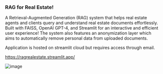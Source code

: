 ### **RAG for Real Estate!**

A Retrieval-Augmented Generation (RAG) system that helps real estate agents and clients query and understand real estate documents effortlessly. Built with FAISS, OpenAI GPT-4, and Streamlit for an interactive and efficient user experience! The system also features an anonymization layer which aims to automatically remove personal data from uploaded documents.

Application is hosted on streamlit cloud but requires access through email.

https://ragrealestate.streamlit.app/

![image](https://github.com/user-attachments/assets/c3d45adb-9082-4084-baec-a37bb12b23d1)
